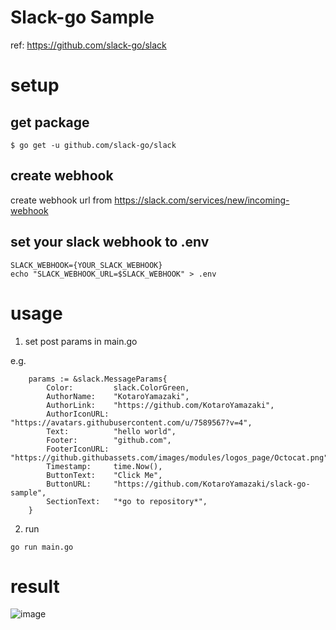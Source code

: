 # Slack-go Sample

ref: https://github.com/slack-go/slack

# setup

## get package

```
$ go get -u github.com/slack-go/slack
```

## create webhook

create webhook url from https://slack.com/services/new/incoming-webhook

## set your slack webhook to .env

```
SLACK_WEBHOOK={YOUR_SLACK_WEBHOOK}
echo "SLACK_WEBHOOK_URL=$SLACK_WEBHOOK" > .env
```

# usage

1. set post params in main.go

e.g.

```
	params := &slack.MessageParams{
		Color:         slack.ColorGreen,
		AuthorName:    "KotaroYamazaki",
		AuthorLink:    "https://github.com/KotaroYamazaki",
		AuthorIconURL: "https://avatars.githubusercontent.com/u/7589567?v=4",
		Text:          "hello world",
		Footer:        "github.com",
		FooterIconURL: "https://github.githubassets.com/images/modules/logos_page/Octocat.png",
		Timestamp:     time.Now(),
		ButtonText:    "Click Me",
		ButtonURL:     "https://github.com/KotaroYamazaki/slack-go-sample",
		SectionText:   "*go to repository*",
	}
```

2. run

```
go run main.go
```

# result

![image](https://user-images.githubusercontent.com/7589567/136746375-7debe5b1-bd4a-45bf-8b58-65ed1eaa54f8.png)
